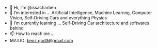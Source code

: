 - 👋 Hi, I’m @issacharben
- 👀 I’m interested in ... Artificial Intelligence, Machine Learnng, Computer Vision, Self-Driving Cars and everything Physics
- 🌱 I’m currently learning ... Self-Driving Car architecture and softwares behind 
- 📫 How to reach me ...
- MAILID: benz.god3@gmail.com

<!---
issacharben/issacharben is a ✨ special ✨ repository because its `README.md` (this file) appears on your GitHub profile.
You can click the Preview link to take a look at your changes.
--->
